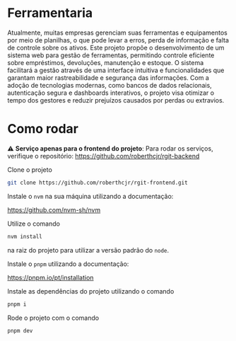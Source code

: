 # Ferramentaria

Atualmente, muitas empresas gerenciam suas ferramentas e equipamentos por meio de planilhas, o que pode levar a erros, perda de informação e falta de controle sobre os ativos. Este projeto propõe o desenvolvimento de um sistema web para gestão de ferramentas, permitindo controle eficiente sobre empréstimos, devoluções, manutenção e estoque. O sistema facilitará a gestão através de uma interface intuitiva e funcionalidades que garantam maior rastreabilidade e segurança das informações. Com a adoção de tecnologias modernas, como bancos de dados relacionais, autenticação segura e dashboards interativos, o projeto visa otimizar o tempo dos gestores e reduzir prejuízos causados por perdas ou extravios.

# Como rodar

:warning: **Serviço apenas para o frontend do projeto**: Para rodar os serviços, verifique o repositório: https://github.com/roberthcjr/rgit-backend

Clone o projeto

```bash
git clone https://github.com/roberthcjr/rgit-frontend.git
```

Instale o `nvm` na sua máquina utilizando a documentação:

https://github.com/nvm-sh/nvm

Utilize o comando

```bash
nvm install
```

na raiz do projeto para utilizar a versão padrão do `node`.

Instale o `pnpm` utilizando a documentação:

https://pnpm.io/pt/installation

Instale as dependências do projeto utilizando o comando

```bash
pnpm i
```

Rode o projeto com o comando

```bash
pnpm dev
```

